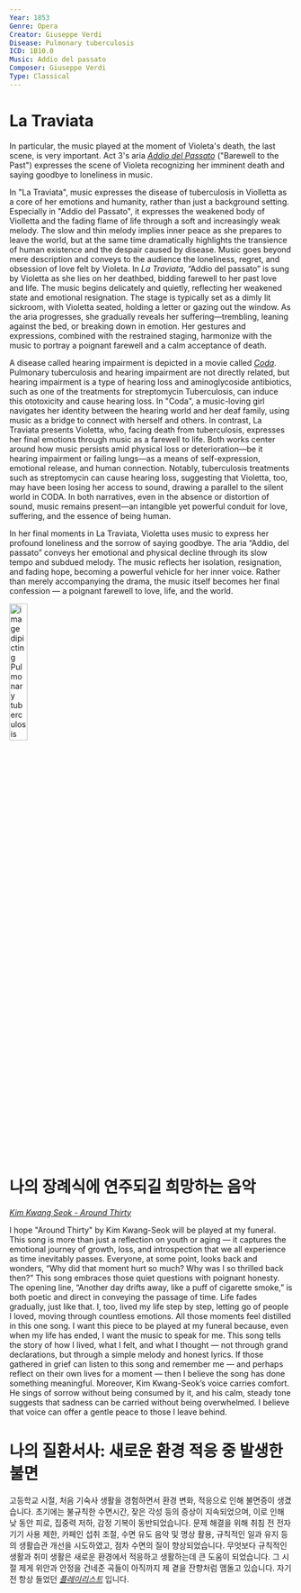```yaml
---
Year: 1853
Genre: Opera
Creator: Giuseppe Verdi
Disease: Pulmonary tuberculosis
ICD: 1B10.0
Music: Addio del passato
Composer: Giuseppe Verdi
Type: Classical
---
```


# La Traviata

In particular, the music played at the moment of Violeta's death, the last scene, is very important. Act 3's aria [*Addio del Passato*](https://youtu.be/ug9gWXlyuDs?si=CCD_NZuu_2-vWA8U) ("Barewell to the Past") expresses the scene of Violeta recognizing her imminent death and saying goodbye to loneliness in music.

In "La Traviata", music expresses the disease of tuberculosis in Violletta as a core of her emotions and humanity, rather than just a background setting. Especially in "Addio del Passato", it expresses the weakened body of Violletta and the fading flame of life through a soft and increasingly weak melody. The slow and thin melody implies inner peace as she prepares to leave the world, but at the same time dramatically highlights the transience of human existence and the despair caused by disease. Music goes beyond mere description and conveys to the audience the loneliness, regret, and obsession of love felt by Violeta. In *La Traviata*, “Addio del passato” is sung by Violetta as she lies on her deathbed, bidding farewell to her past love and life. The music begins delicately and quietly, reflecting her weakened state and emotional resignation. The stage is typically set as a dimly lit sickroom, with Violetta seated, holding a letter or gazing out the window. As the aria progresses, she gradually reveals her suffering—trembling, leaning against the bed, or breaking down in emotion. Her gestures and expressions, combined with the restrained staging, harmonize with the music to portray a poignant farewell and a calm acceptance of death.

A disease called hearing impairment is depicted in a movie called [*Coda*](han_gahyeon.md). Pulmonary tuberculosis and hearing impairment are not directly related, but hearing impairment is a type of hearing loss and aminoglycoside antibiotics, such as one of the treatments for streptomycin Tuberculosis, can induce this ototoxicity and cause hearing loss. In "Coda", a music-loving girl navigates her identity between the hearing world and her deaf family, using music as a bridge to connect with herself and others. In contrast, La Traviata presents Violetta, who, facing death from tuberculosis, expresses her final emotions through music as a farewell to life. Both works center around how music persists amid physical loss or deterioration—be it hearing impairment or failing lungs—as a means of self-expression, emotional release, and human connection. Notably, tuberculosis treatments such as streptomycin can cause hearing loss, suggesting that Violetta, too, may have been losing her access to sound, drawing a parallel to the silent world in CODA. In both narratives, even in the absence or distortion of sound, music remains present—an intangible yet powerful conduit for love, suffering, and the essence of being human.

In her final moments in La Traviata, Violetta uses music to express her profound loneliness and the sorrow of saying goodbye. The aria “Addio, del passato” conveys her emotional and physical decline through its slow tempo and subdued melody. The music reflects her isolation, resignation, and fading hope, becoming a powerful vehicle for her inner voice. Rather than merely accompanying the drama, the music itself becomes her final confession — a poignant farewell to love, life, and the world.

<img src="./lee_jieun_img.png" alt="image dipicting Pulmonary tuberculosis" style="width:25%;" />

# 나의 장례식에 연주되길 희망하는 음악
[*Kim Kwang Seok - Around Thirty*](https://youtu.be/L7lED8RtdAI?si=0DfPIXpvuOYhTzOv)

I hope "Around Thirty" by Kim Kwang-Seok will be played at my funeral. This song is more than just a reflection on youth or aging — it captures the emotional journey of growth, loss, and introspection that we all experience as time inevitably passes. Everyone, at some point, looks back and wonders, “Why did that moment hurt so much? Why was I so thrilled back then?” This song embraces those quiet questions with poignant honesty. The opening line, “Another day drifts away, like a puff of cigarette smoke,” is both poetic and direct in conveying the passage of time. Life fades gradually, just like that. I, too, lived my life step by step, letting go of people I loved, moving through countless emotions. All those moments feel distilled in this one song. I want this piece to be played at my funeral because, even when my life has ended, I want the music to speak for me. This song tells the story of how I lived, what I felt, and what I thought — not through grand declarations, but through a simple melody and honest lyrics. If those gathered in grief can listen to this song and remember me — and perhaps reflect on their own lives for a moment — then I believe the song has done something meaningful. Moreover, Kim Kwang-Seok’s voice carries comfort. He sings of sorrow without being consumed by it, and his calm, steady tone suggests that sadness can be carried without being overwhelmed. I believe that voice can offer a gentle peace to those I leave behind.

# 나의 질환서사: 새로운 환경 적응 중 발생한 불면

고등학교 시절, 처음 기숙사 생활을 경험하면서 환경 변화, 적응으로 인해 불면증이 생겼습니다. 초기에는 불규칙한 수면시간, 잦은 각성 등의 증상이 지속되었으며, 이로 인해 낮 동안 피로, 집중력 저하, 감정 기복이 동반되었습니다. 문제 해결을 위해 취침 전 전자기기 사용 제한, 카페인 섭취 조절, 수면 유도 음악 및 명상 활용, 규칙적인 일과 유지 등의 생활습관 개선을 시도하였고, 점차 수면의 질이 향상되었습니다. 무엇보다 규칙적인 생활과 취미 생활은 새로운 환경에서 적응하고 생활하는데 큰 도움이 되었습니다. 그 시절 제게 위안과 안정을 건네준 곡들이 아직까지 제 곁을 잔향처럼 맴돌고 있습니다. 자기 전 항상 들었던 [*플레이리스트*](https://youtube.com/playlist?list=PL5lTPIpcjpft6A-Zj8fkq3BRINckMC_cL&si=JxEoAOWZpNg_AESq) 입니다.

